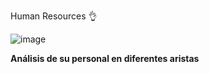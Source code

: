 Human Resources 👌

![image](https://github.com/haroldpa149/Dashboard_PBI/assets/76003094/245454a9-b818-4119-bcf3-863f68926353)

**Análisis de su personal en diferentes aristas**
